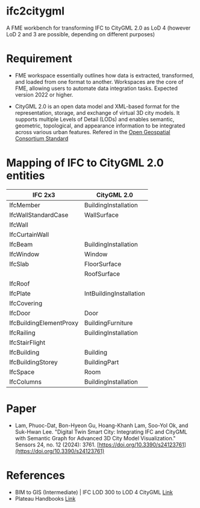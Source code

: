 # ifc2citygml
A FME workbench for transforming IFC to CityGML 2.0 as LoD 4 (however LoD 2 and 3 are possible, depending on different purposes)

# Requirement
* FME workspace essentially outlines how data is extracted, transformed, and loaded from one format to another. Workspaces are the core of FME, allowing users to automate data integration tasks. Expected version 2022 or higher.

* CityGML 2.0 is an open data model and XML-based format for the representation, storage, and exchange of virtual 3D city models. It supports multiple Levels of Detail (LODs) and enables semantic, geometric, topological, and appearance information to be integrated across various urban features. Refered in the [Open Geospatial Consortium Standard](https://www.ogc.org/standards/citygml/)

# Mapping of IFC to CityGML 2.0 entities 

| IFC 2x3                 | CityGML 2.0             |
|-------------------------|-------------------------|
| IfcMember               | BuildingInstallation    |
| IfcWallStandardCase     | WallSurface             |
| IfcWall                 |                         |
| IfcCurtainWall          |                         |
| IfcBeam                 | BuildingInstallation    |
| IfcWindow               | Window                  |
| IfcSlab                 | FloorSurface            |
|                         | RoofSurface             |
| IfcRoof                 |                         |
| IfcPlate                | IntBuildingInstallation |
| IfcCovering             |                         |
| IfcDoor                 | Door                    |
| IfcBuildingElementProxy | BuildingFurniture       |
| IfcRailing              | BuildingInstallation    |
| IfcStairFlight          |                         |
| IfcBuilding             | Building                |
| IfcBuildingStorey       | BuildingPart            |
| IfcSpace                | Room                    |
| IfcColumns              | BuildingInstallation    |


# Paper
* Lam, Phuoc-Dat, Bon-Hyeon Gu, Hoang-Khanh Lam, Soo-Yol Ok, and Suk-Hwan Lee. "Digital Twin Smart City: Integrating IFC and CityGML with Semantic Graph for Advanced 3D City Model Visualization." Sensors 24, no. 12 (2024): 3761. [https://doi.org/10.3390/s24123761](https://doi.org/10.3390/s24123761)

# References
* BIM to GIS (Intermediate) | IFC LOD 300 to LOD 4 CityGML [Link](https://support.safe.com/hc/en-us/articles/25407718003341-BIM-to-GIS-Intermediate-IFC-LOD-300-to-LOD-4-CityGML)
* Plateau Handbooks [Link](https://www.mlit.go.jp/plateau/libraries/handbooks/)